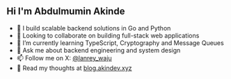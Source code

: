 ## Hi I'm Abdulmumin Akinde

- 🔭 I build scalable backend solutions in Go and Python
- 👯 Looking to collaborate on building full-stack web applications
- 🌱 I’m currently learning TypeScript, Cryptography and Message Queues
- 💬 Ask me about backend engineering and system design
- 📫 Follow me on X: [@lanrey_waju](https://x.com/lanrey_waju)
- 📝 Read my thoughts at [blog.akindev.xyz](https://blog.akindev.xyz)
